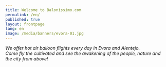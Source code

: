 ```yaml
---
title: Welcome to Balonissimo.com
permalink: /en/
published: true
layout: frontpage
lang: en
image: /media/banners/evora-01.jpg
---
```


_We offer hot air balloon flights every day in Evora and Alentejo.  
Come fly the cultivated and see the awakening of the people, nature and the city from above!_
